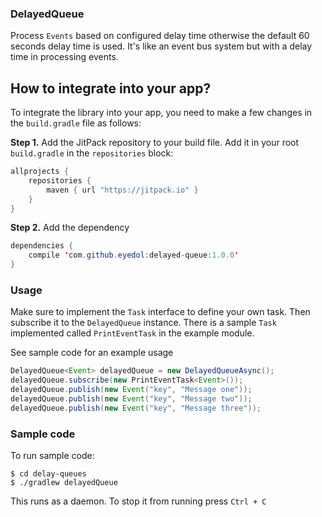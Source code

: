 ### DelayedQueue

Process `Events` based on configured delay time otherwise the default 60 seconds delay time is used.
It's like an event bus system but with a delay time in processing events.

## How to integrate into your app?

To integrate the library into your app, you need to make a few changes in the `build.gradle` file 
as follows:

**Step 1.** 
Add the JitPack repository to your build file. Add it in your root `build.gradle` in the `repositories` block:

```java
allprojects {
    repositories {
        maven { url "https://jitpack.io" }
    }
}
```
**Step 2.** 
Add the dependency
```java
dependencies {
    compile 'com.github.eyedol:delayed-queue:1.0.0'
}
```

### Usage

Make sure to implement the `Task` interface to define your own task. Then subscribe it to the 
`DelayedQueue` instance. There is a sample `Task` implemented called `PrintEventTask` in the 
example module.

See sample code for an example usage

```java
DelayedQueue<Event> delayedQueue = new DelayedQueueAsync();
delayedQueue.subscribe(new PrintEventTask<Event>());
delayedQueue.publish(new Event("key", "Message one"));
delayedQueue.publish(new Event("key", "Message two"));
delayedQueue.publish(new Event("key", "Message three"));
```


### Sample code

To run sample code:

```
$ cd delay-queues
$ ./gradlew delayedQueue
```

This runs as a daemon. To stop it from running press `Ctrl + C`